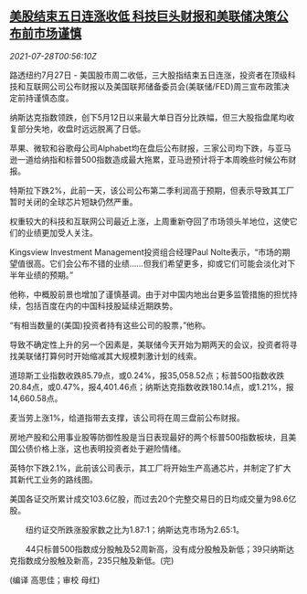 <!--1627434062000-->
[美股结束五日连涨收低 科技巨头财报和美联储决策公布前市场谨慎](https://cn.reuters.com/article/usa-stock-close-0727-tues-idCNKBS2EY01E)
------

<div><i>2021-07-28T00:56:10Z</i></div><p>路透纽约7月27日 - 美国股市周二收低，三大股指结束五日连涨，投资者在顶级科技和互联网公司公布财报以及美国联邦储备委员会(美联储/FED)周三宣布政策决定前持谨慎态度。</p><p>纳斯达克指数领跌，创下5月12日以来最大单日百分比跌幅，但三大股指盘尾均收复部分失地，收盘时远远脱离了日低。</p><p>苹果、微软和谷歌母公司Alphabet均在盘后公布财报，三家公司均下跌，与亚马逊一道给纳指和标普500指数造成最大拖累，亚马逊预计将于本周晚些时候公布财报。</p><p>特斯拉下跌2%，此前一天，该公司公布第二季利润高于预期，但表示导致其工厂暂时关闭的全球芯片短缺仍然严重。</p><p>权重较大的科技和互联网公司最近上涨，上周重新夺回了市场领头羊地位，这使它们的业绩更加受人关注。</p><p>Kingsview Investment Management投资组合经理Paul Nolte表示，“市场的期望值很高。它们会公布不错的业绩……但我们希望更多，抑或它们可能会淡化对下半年业绩的预期。”</p><p>他称，中概股前景也增加了谨慎基调。由于对中国内地出台更多监管措施的担忧持续，包括百度在内的中国科技股延续近期跌势。</p><p>“有相当数量的(美国)投资者持有这些公司的股票，”他称。</p><p>导致不确定性上升的另一个因素是，美联储今天开始为期两天的会议，投资者将寻找美联储打算何时开始缩减其大规模刺激计划的线索。</p><p>道琼斯工业指数收跌85.79点，或0.24%，报35,058.52点；标普500指数收跌20.84点，或0.47%，报4,401.46点；纳斯达克指数收跌180.14点，或1.21%，报14,660.58点。</p><p>麦当劳上涨1%，给道指带去支撑，该公司将在周三盘前公布财报。</p><p>房地产股和公用事业股等防御性股是当日表现最好的两个标普500指数板块，且美国公债价格上涨，这也表明投资者处于避险情绪。</p><p>英特尔下跌2.1%，此前该公司表示，其工厂将开始生产高通芯片，并制定了扩大其新代工业务的路线图。</p><p>美国各证交所累计成交103.6亿股，而过去20个完整交易日的日均成交量为98.6亿股。</p><p>　　纽约证交所跌涨股家数之比为1.87:1；纳斯达克市场为2.65:1。</p><p>　　44只标普500指数成分股触及52周新高，没有成分股触及新低；39只纳斯达克指数成分股触及新高，235只触及新低。(完)</p><p>(编译 高思佳；审校 母红)</p>
